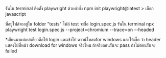 
รันใน terminal
ติดตั้ง playwright ด้วยคำสั่ง npm init playwright@latest > เลือก javascript


ที่อยู่ไฟล์จะอยู่ใน folder "tests"
ไฟล์ test จะชื่อ login.spec.js
รันใน terminal
npx playwright test login.spec.js --project=chromium --trace=on --headed

*เขียนมาแค่เคสเดียวคือให้ login และเข้าไป ดาวน์โหลดfor windows และให้เช็ค ว่า header แสดงไปที่หน้า download for windows จริงไหม ถ้าจริงตอนรันจะ pass ถ้าไม่ตอนรันจะ failed


